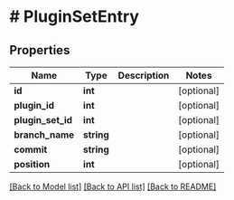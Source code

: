 # # PluginSetEntry

## Properties

Name | Type | Description | Notes
------------ | ------------- | ------------- | -------------
**id** | **int** |  | [optional] 
**plugin_id** | **int** |  | [optional] 
**plugin_set_id** | **int** |  | [optional] 
**branch_name** | **string** |  | [optional] 
**commit** | **string** |  | [optional] 
**position** | **int** |  | [optional] 

[[Back to Model list]](../../README.md#documentation-for-models) [[Back to API list]](../../README.md#documentation-for-api-endpoints) [[Back to README]](../../README.md)


